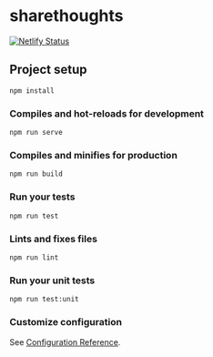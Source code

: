# sharethoughts

[![Netlify Status](https://api.netlify.com/api/v1/badges/20eccbc9-15ba-4634-9a76-56eaead19b5a/deploy-status)](https://app.netlify.com/sites/sharethoughts/deploys)

## Project setup
```
npm install
```

### Compiles and hot-reloads for development
```
npm run serve
```

### Compiles and minifies for production
```
npm run build
```

### Run your tests
```
npm run test
```

### Lints and fixes files
```
npm run lint
```

### Run your unit tests
```
npm run test:unit
```

### Customize configuration
See [Configuration Reference](https://cli.vuejs.org/config/).

